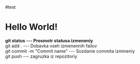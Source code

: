#test

<h1>Hello World!</h1>

<b>git status --- Prosmotr statusa izmeneniy</b><br>
git add . --- Dobavka vseh izmenennih failov<br>
git commit -m "Commit name" --- Sozdanie commita izmineniy<br>
git push --- zagruzka iz repozitoriy<br>